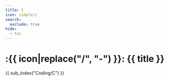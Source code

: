 ```yaml
---
title: C
icon: simple/c
search:
  exclude: true
hide:
  - toc
---
```


# :{{ icon|replace("/", "-") }}: {{ title }}

{{ sub_index("Coding/C") }}
